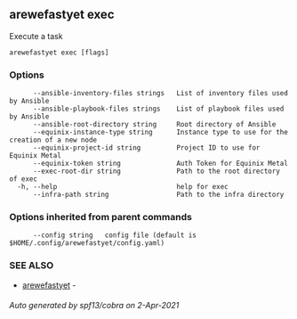 ## arewefastyet exec

Execute a task

```
arewefastyet exec [flags]
```

### Options

```
      --ansible-inventory-files strings   List of inventory files used by Ansible
      --ansible-playbook-files strings    List of playbook files used by Ansible
      --ansible-root-directory string     Root directory of Ansible
      --equinix-instance-type string      Instance type to use for the creation of a new node
      --equinix-project-id string         Project ID to use for Equinix Metal
      --equinix-token string              Auth Token for Equinix Metal
      --exec-root-dir string              Path to the root directory of exec
  -h, --help                              help for exec
      --infra-path string                 Path to the infra directory
```

### Options inherited from parent commands

```
      --config string   config file (default is $HOME/.config/arewefastyet/config.yaml)
```

### SEE ALSO

* [arewefastyet](arewefastyet.md)	 - 

###### Auto generated by spf13/cobra on 2-Apr-2021
